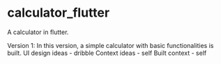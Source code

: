 # calculator_flutter
A calculator in flutter. 

Version 1:
  In this version, a simple calculator with basic functionalities is built.
  UI design ideas - dribble
  Context ideas - self
  Built context - self
